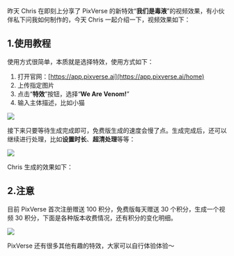 昨天 Chris 在即刻上分享了 PixVerse 的新特效“**我们是毒液**”的视频效果，有小伙伴私下问我如何制作的，今天 Chris 一起介绍一下，视频效果如下：

## 1.使用教程

使用方式很简单，本质就是选择特效，使用方式如下：

1. 打开官网：[https://app.pixverse.ai](https://app.pixverse.ai/home)
2. 上传指定图片
3. 点击“**特效**”按钮，选择“**We Are Venom!**”
4. 输入主体描述，比如小猫

![](https://cdn.nlark.com/yuque/0/2024/png/186051/1730618449055-b81223ea-7a5c-447e-94a9-c9b92b83b8a3.png)

接下来只要等待生成完成即可，免费版生成的速度会慢了点。生成完成后，还可以继续进行处理，比如**设置时长**、**超清处理**等等：

![](https://cdn.nlark.com/yuque/0/2024/png/186051/1730618997599-a1cbe657-b6d5-47b7-8172-8b0c204ae624.png)

Chris 生成的效果如下：

## 2.注意

目前 PixVerse 首次注册赠送 100 积分，免费版每天赠送 30 个积分，生成一个视频 30 积分，下面是各种版本收费情况，还有积分的变化明细。

![](https://cdn.nlark.com/yuque/0/2024/png/186051/1730618757829-265b12da-b803-4575-9d44-ae284022aa7b.png)

PixVerse 还有很多其他有趣的特效，大家可以自行体验体验～
